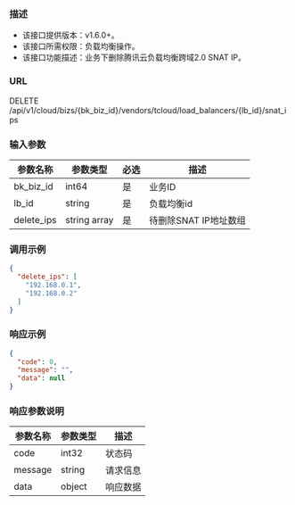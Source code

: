 ### 描述

- 该接口提供版本：v1.6.0+。
- 该接口所需权限：负载均衡操作。
- 该接口功能描述：业务下删除腾讯云负载均衡跨域2.0 SNAT IP。

### URL

DELETE /api/v1/cloud/bizs/{bk_biz_id}/vendors/tcloud/load_balancers/{lb_id}/snat_ips

### 输入参数

| 参数名称       | 参数类型         | 必选 | 描述             |
|------------|--------------|----|----------------|
| bk_biz_id  | int64        | 是  | 业务ID           |
| lb_id      | string       | 是  | 负载均衡id         |
| delete_ips | string array | 是  | 待删除SNAT IP地址数组 |


### 调用示例

```json
{
  "delete_ips": [
    "192.168.0.1",
    "192.168.0.2"
  ]
}
```

### 响应示例



```json
{
  "code": 0,
  "message": "",
  "data": null
}
```

### 响应参数说明

| 参数名称    | 参数类型   | 描述   |
|---------|--------|------|
| code    | int32  | 状态码  |
| message | string | 请求信息 |
| data    | object | 响应数据 |
